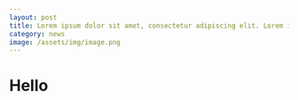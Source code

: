 ```yaml
---
layout: post
title: Lorem ipsum dolor sit amet, consectetur adipiscing elit. Lorem ipsum dolor sit amet, consectetur adipiscing elit.
category: news
image: /assets/img/image.png
---
```



# Hello
